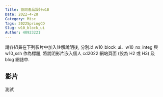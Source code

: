 ```yaml
---
Title: 協同產品設計w10
Date: 2022-4-28
Category: Misc
Tags: 2022SpringCD
Slug: w10_block_ui
Author: 40923221
---
```


請各組員在下列影片中加入註解說明後, 分別以 w10_block_ui、w10_nx_integ 與 w10_ssh 作為標題, 將說明影片嵌入個人 cd2022 網站頁面 (設為 H2 或 H3) 及 blog 網誌中.

<!-- PELICAN_END_SUMMARY -->

影片
---
測試



